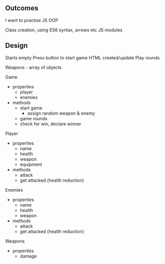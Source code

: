 ## Outcomes

I want to practise JS OOP

Class creation, using ES6 syntax, arrows etc
JS modules

## Design

Starts empty
Press button to start game
HTML created/update
Play rounds

Weapons - array of objects

Game

- properties
  - player
  - enemies
- methods
  - start game
    - assign random weapon & enemy
  - game rounds
  - check for win, declare winner

Player

- properties
  - name
  - health
  - weapon
  - equipment
- methods
  - attack
  - get attacked (health reduction)

Enemies

- properties
  - name
  - health
  - weapon
- methods
  - attack
  - get attacked (health reduction)

Weapons

- properties
  - damage
